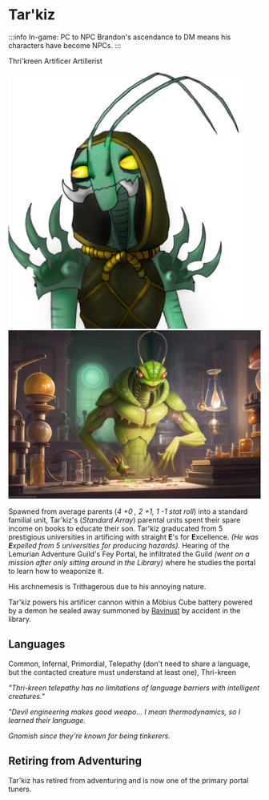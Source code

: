 # Tar'kiz

:::info In-game: PC to NPC
Brandon's ascendance to DM means his characters have become NPCs.
:::

Thri'kreen Artificer Artillerist

![Tar'kiz building in his lab](/img/players/Tarkiz.png#gh-light-mode-only)
![Tar'kiz building in his lab](/img/players/Tarkiz-wide.png#gh-dark-mode-only)

Spawned from average parents (*4 +0 , 2 +1, 1 -1 stat roll*) into a standard familial unit, Tar'kiz's (*Standard Array*) parental units spent their spare income on books to educate their son.
Tar'kiz graducated from 5 prestigious universities in artificing with straight **E**'s for **E**xcellence. *(He was **E**xpelled from 5 universities for producing hazards).*
Hearing of the Lemurian Adventure Guild's Fey Portal, he infiltrated the Guild *(went on a mission after only sitting around in the Library)* where he studies the portal to learn how to weaponize it.

His archnemesis is Trithagerous due to his annoying nature.

Tar'kiz powers his artificer cannon within a Möbius Cube battery powered by a demon he sealed away summoned by [Ravinust](../../player_characters/Ravinust) by accident in the library.

## Languages

Common, Infernal, Primordial, Telepathy (don't need to share a language, but the contacted creature must understand at least one), Thri-kreen

*"Thri-kreen telepathy has no limitations of language barriers with intelligent creatures."*

*"Devil engineering makes good weapo... I mean thermodynamics, so I learned their language.*

*Gnomish since they're known for being tinkerers.*

## Retiring from Adventuring

Tar'kiz has retired from adventuring and is now one of the primary portal tuners.
